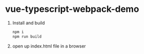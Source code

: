 # vue-typescript-webpack-demo

1. Install and build
    ```bash
    npm i
    npm run build
    ```
1. open up index.html file in a browser
